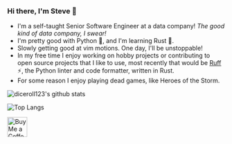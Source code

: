 ### Hi there, I'm Steve 👋

- I'm a self-taught Senior Software Engineer at a data company! _The good kind of data company, I swear!_
- I'm pretty good with Python 🐍, and I'm learning Rust 🦀.
- Slowly getting good at vim motions. One day, I'll be unstoppable!
- In my free time I enjoy working on hobby projects or contributing to open source projects that I like to use, most recently that would be [Ruff](https://github.com/astral-sh/ruff) ⚡️, the Python linter and code formatter, written in Rust.
-  For some reason I enjoy playing dead games, like Heroes of the Storm.

![diceroll123's github stats](https://github-readme-stats.vercel.app/api?username=diceroll123&theme=dracula&count_private=true&show_icons=true&hide_rank=true&custom_title=My%20Github%20Stats)

![Top Langs](https://github-readme-stats.vercel.app/api/top-langs/?username=diceroll123&layout=compact&theme=dracula&exclude_repo=facebook-chat-api,Meta-Tile-Widget&hide=Coffeescript,HTML,JavaScript,CSS,Dockerfile,Shell)

<a href='https://ko-fi.com/dice' target='_blank'><img height='35' style='border:0px;height:46px;' src='https://az743702.vo.msecnd.net/cdn/kofi3.png?v=0' border='0' alt='Buy Me a Coffee at ko-fi.com' />
